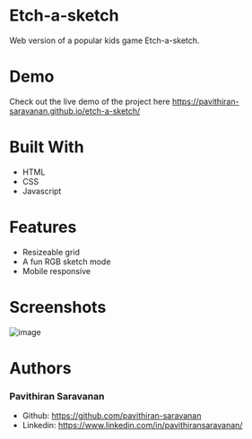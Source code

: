 # Etch-a-sketch
Web version of a popular kids game Etch-a-sketch. 

# Demo
Check out the live demo of the project here https://pavithiran-saravanan.github.io/etch-a-sketch/

# Built With
- HTML
- CSS
- Javascript

# Features
- Resizeable grid
- A fun RGB sketch mode
- Mobile responsive

# Screenshots
![image](https://github.com/pavithiran-saravanan/etch-a-sketch/assets/63770646/4531f9e1-56de-415b-98f3-904d5ef6f803)

# Authors
### Pavithiran Saravanan
- Github: https://github.com/pavithiran-saravanan
- Linkedin: https://www.linkedin.com/in/pavithiransaravanan/

